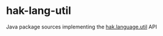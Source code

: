 # hak-lang-util
Java package sources implementing the [hak.language.util](https://hassan-ait-kaci.net/hlt/doc/hlt/api/hlt/language/util/package-summary.html) API
